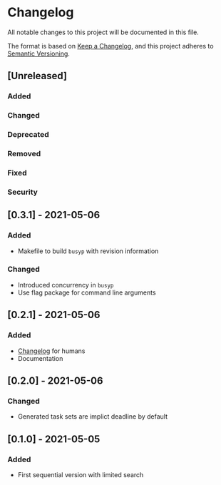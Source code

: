 # Changelog
All notable changes to this project will be documented in this file.

The format is based on [Keep a Changelog](https://keepachangelog.com/en/1.0.0/),
and this project adheres to [Semantic Versioning](https://semver.org/spec/v2.0.0.html).

## [Unreleased]
### Added
### Changed
### Deprecated
### Removed
### Fixed
### Security

## [0.3.1] - 2021-05-06
### Added
- Makefile to build `busyp` with revision information
### Changed
- Introduced concurrency in `busyp`
- Use flag package for command line arguments

## [0.2.1] - 2021-05-06
### Added
- [Changelog](./CHANGELOG.md) for humans
- Documentation

## [0.2.0] - 2021-05-06
### Changed
- Generated task sets are implict deadline by default

## [0.1.0] - 2021-05-05
### Added
- First sequential version with limited search
